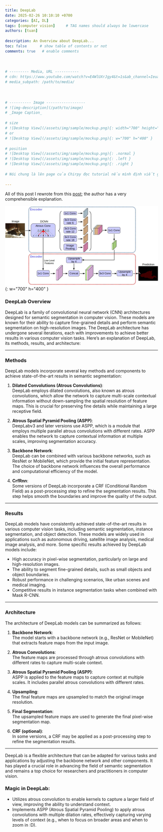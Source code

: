 ```yaml
---
title: DeepLab
date: 2025-02-26 10:10:10 +0700
categories: [AI, DL]
tags: [computer vision]     # TAG names should always be lowercase
authors: [tuan]

description: An Overview about DeepLab...
toc: false      # show table of contents or not
comments: true   # enable comments



# --------- Media, URL -----------
# cdn: https://www.youtube.com/watch?v=E4WlUXrJgy4&t=1s&ab_channel=IeuanBONZ
# media_subpath: /path/to/media/



# ---------- Image ------------------
# ![img-description](/path/to/image)
# _Image Caption_

# size
# ![Desktop View](/assets/img/sample/mockup.png){: width="700" height="400" }
# or
# ![Desktop View](/assets/img/sample/mockup.png){: w="700" h="400" }

# position
# ![Desktop View](/assets/img/sample/mockup.png){: .normal }
# ![Desktop View](/assets/img/sample/mockup.png){: .left }
# ![Desktop View](/assets/img/sample/mockup.png){: .right }

# Nói chung là lên page của Chirpy đọc tutorial nếu mình định viết gì và cần xem tính năng gì: https://jekyllrb.com/docs/posts/

---
```


All of this post I rewrote from this [post](https://medium.com/@saba99/deeplab-095f387f891f); the author has a very comprehensible explanation.  

![DeepLab Architecture](/assets/img/DeepLab_Architecture.jpg){: w="700" h="400" }

### DeepLab Overview  

DeepLab is a family of convolutional neural network (CNN) architectures designed for semantic segmentation in computer vision. These models are known for their ability to capture fine-grained details and perform semantic segmentation on high-resolution images. The DeepLab architecture has undergone several iterations, each with improvements to achieve better results in various computer vision tasks. Here’s an explanation of DeepLab, its methods, results, and architecture:  

---  

### Methods  

DeepLab models incorporate several key methods and components to achieve state-of-the-art results in semantic segmentation:  

1. **Dilated Convolutions (Atrous Convolutions)**:  
   DeepLab employs dilated convolutions, also known as atrous convolutions, which allow the network to capture multi-scale contextual information without down-sampling the spatial resolution of feature maps. This is crucial for preserving fine details while maintaining a large receptive field.  

2. **Atrous Spatial Pyramid Pooling (ASPP)**:  
   DeepLabv3 and later versions use ASPP, which is a module that employs multiple parallel atrous convolutions with different rates. ASPP enables the network to capture contextual information at multiple scales, improving segmentation accuracy.  

3. **Backbone Network**:  
   DeepLab can be combined with various backbone networks, such as ResNet or MobileNet, which provide the initial feature representation. The choice of backbone network influences the overall performance and computational efficiency of the model.  

4. **CrfRnn**:  
   Some versions of DeepLab incorporate a CRF (Conditional Random Field) as a post-processing step to refine the segmentation results. This step helps smooth the boundaries and improve the quality of the output.  

---  
### Results  

DeepLab models have consistently achieved state-of-the-art results in various computer vision tasks, including semantic segmentation, instance segmentation, and object detection. These models are widely used in applications such as autonomous driving, satellite image analysis, medical image analysis, and more. Some specific results achieved by DeepLab models include:  

- High accuracy in pixel-wise segmentation, particularly on large and high-resolution images.  
- The ability to segment fine-grained details, such as small objects and object boundaries.  
- Robust performance in challenging scenarios, like urban scenes and medical imaging.  
- Competitive results in instance segmentation tasks when combined with Mask R-CNN.  

---  

### Architecture  

The architecture of DeepLab models can be summarized as follows:  

1. **Backbone Network**:  
   The model starts with a backbone network (e.g., ResNet or MobileNet) that extracts feature maps from the input image.  

2. **Atrous Convolutions**:  
   The feature maps are processed through atrous convolutions with different rates to capture multi-scale context.  

3. **Atrous Spatial Pyramid Pooling (ASPP)**:  
   ASPP is applied to the feature maps to capture context at multiple scales. It includes parallel atrous convolutions with different rates.  

4. **Upsampling**:  
   The final feature maps are upsampled to match the original image resolution.  

5. **Final Segmentation**:  
   The upsampled feature maps are used to generate the final pixel-wise segmentation map.  

6. **CRF (optional)**:  
   In some versions, a CRF may be applied as a post-processing step to refine the segmentation results.  

---  

DeepLab is a flexible architecture that can be adapted for various tasks and applications by adjusting the backbone network and other components. It has played a crucial role in advancing the field of semantic segmentation and remains a top choice for researchers and practitioners in computer vision.

### Magic in DeepLab:  
- Utilizes atrous convolution to enable kernels to capture a larger field of view, improving the ability to understand context.  
- Implements ASPP (Atrous Spatial Pyramid Pooling) to apply atrous convolutions with multiple dilation rates, effectively capturing varying levels of context (e.g., when to focus on broader areas and when to zoom in :D).